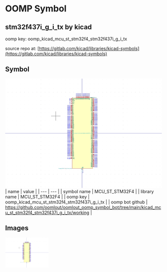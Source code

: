 # OOMP Symbol  
## stm32f437i_g_i_tx  by kicad  
  
oomp key: oomp_kicad_mcu_st_stm32f4_stm32f437i_g_i_tx  
  
source repo at: [https://gitlab.com/kicad/libraries/kicad-symbols](https://gitlab.com/kicad/libraries/kicad-symbols)  
## Symbol  
  
[![working.png](working_600.png)](working.png)  
| name | value | 
| --- | --- | 
| symbol name | MCU_ST_STM32F4 | 
| library name | MCU_ST_STM32F4 | 
| oomp key | oomp_kicad_mcu_st_stm32f4_stm32f437i_g_i_tx | 
| oomp bot github | https://github.com/oomlout/oomlout_oomp_symbol_bot/tree/main/kicad_mcu_st_stm32f4_stm32f437i_g_i_tx/working | 
## Images  
  
[![working.png](working_140.png)](working.png)  
